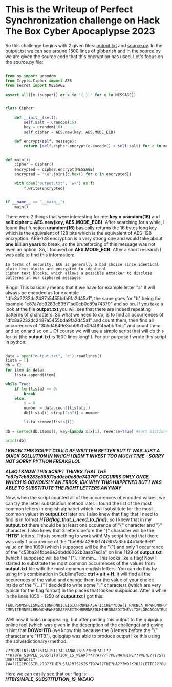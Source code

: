 # This is the Writeup of Perfect Synchronization challenge on Hack The Box Cyber Apocaplypse 2023
So this challenge begins with 2 given files: [output.txt](https://github.com/mateusz7988/CTF-Writeups/blob/main/CyberApocalypse2023/PerfectSynchronization/output.txt) and [source.py](https://github.com/mateusz7988/CTF-Writeups/blob/main/CyberApocalypse2023/PerfectSynchronization/source.py). In the output.txt we can see around 1500 lines of gibberish and in the source.py 
we are given the source code that this encryption has used. Let's focus on the source.py file:


```python

from os import urandom
from Crypto.Cipher import AES
from secret import MESSAGE

assert all([x.isupper() or x in '{_} ' for x in MESSAGE])


class Cipher:

    def __init__(self):
        self.salt = urandom(15)
        key = urandom(16)
        self.cipher = AES.new(key, AES.MODE_ECB)

    def encrypt(self, message):
        return [self.cipher.encrypt(c.encode() + self.salt) for c in message]


def main():
    cipher = Cipher()
    encrypted = cipher.encrypt(MESSAGE)
    encrypted = "\n".join([c.hex() for c in encrypted])

    with open("output.txt", 'w+') as f:
        f.write(encrypted)


if __name__ == "__main__":
    main()

```


There were 2 things that were interesting for me: **key = urandom(16)** and **self.cipher = AES.new(key, AES.MODE_ECB)**. After searching for a while, I found that function **urandom(16)** basically returns the 16 bytes long key which is the equivalent of 128 bits which is the equivalent of AES-128 encryption. AES-128 encryption is a very strong one and would take about **one billion years** to break, so the bruteforcing of this message was not even an option. So, I focused on **AES.MODE_ECB**. After a short research I was able to find this information:



    In terms of security, ECB is generally a bad choice since identical plain text blocks are encrypted to identical 
    cipher text blocks, which allows a possible attacker to disclose patterns in our ciphered messages


Bingo! This basically means that if we have for example letter "a" it will always be encoded as for example "dfc8a2232dc2487a5455bda9fa2d45a1", the same goes for "b" being for example "c87a7eb9283e59571ad0cb0c89a74379" and so on. If you take a look at the file **output.txt** you will see that there are indeed repeating patterns of characters. So what we need to do, is to find all occurrences of "dfc8a2232dc2487a5455bda9fa2d45a1" and count them, then find all occurrences of "305d4649e3cb097fb094f8f45abbf0dc" and count them and so on and so on... Of course we will use a simple script that will do this for us (the **output.txt** is 1500 lines long!!). For our purpose I wrote this script in python:



``` python

data = open("output.txt", 'r').readlines()
lista = []
db = {}
for item in data:
    lista.append(item)

while True:
    if len(lista) == 0:
        break
    else:
        i = 0
        number = data.count(lista[i])
        db[lista[i].strip("\n")] = number

        lista.remove(lista[i])

db = sorted(db.items(), key=lambda x:x[1], reverse=True) #sort dictionary in the descending order

print(db)

```

    
**_I KNOW THIS SCRIPT COULD BE WRITTEN BETTER BUT IT WAS JUST A QUICK SOLLUTION IN WHICH I DIDN'T INVEST TOO MUCH TIME - SORRY NOT SORRY PYTHON FREAKS LOL_**

**_ALSO I KNOW THIS SCRIPT THINKS THAT THE "c87a7eb9283e59571ad0cb0c89a74379" OCCURRS ONLY ONCE, WHICH IS OBVIOUSLY AN ERROR, IDK WHY THIS HAPPENED BUT I WAS ABLE TO SUBSTITUTE THE RIGHT LETTERS ANYWAY_**

Now, when the script counted all of the occurrences of encoded values, we can try the letter substitution method later. I found the list of the most common letters in english alphabet which i will substitute for the most common values in **output.txt** later on. I also knew that flag that I need to find is in format **_HTB{flag_that_i_need_to_find}_**, so I knew that in my **output.txt** there should be at least one occurence of "{" character and "}" character. I also knew that 3 letters before the "{" character will be the **"HTB"** letters. This is something to work with! My script found that there was only 1 occurrence of the "fbe86a428051747607a35b44b1a3e9e9" value on line 1099 (which I supposed will be the "{") and only 1 occurrence of the "c53ba24fbbe9e3dbdd6062b3aab7ed1a" on line 1129 of **output.txt** (which I supposed will be the "}"). Hmmm... This looks like a flag! Now I started to substitute the most common occurrences of the values from **output.txt** file with the most common english letters. You can do this by using this combination in SublimeText: **ctrl + alt + H**. It will find all the occurences of the value and change them for the value of your choice. Inside of the "{...}" I decided to write some "_" characters (which are very typical for the flag format) in the places that looked suspicious. After a while in the lines 1050 - 1250 of **output.txt** I got this:


    TEULPSONSFEISMEROIONRONUICEISICHRNREFASATICCHE**DOW{I_RNKBCA_RPWRONOPONLS_NR_VAIX}**EUITMEOHBAEKIUDNSATHEVATAEGNTROEPRAMENSEVLT
    CMEVITENNEBLRRNWCHEWHEODAEPREITKHRERNREOLMIHEODAEDITMEVLTXELGECAOOATEULPSONSFE
    

Well now it looks unappealing, but after pasting this output to the quipqiup online tool (which was given in the description of the challenge) and giving it hint that **DOW=HTB** (we know this because the 3 letters before the "{" character are "HTB"), quipqiup was able to produce output like this using the solve(dictionary) method:


    ???OUNTIN??AN??STATISTI?AL?ANAL?SIS??ENE?ALL??**HTB{A_SIMPLE_SUBSTITUTION_IS_WEAK}**??A???T?PE?MA?HINE???WE?E??I?ST?USE??IN?WO?L?
    ?WA??II?POSSIBL??B??THE?US?A?M?S?SIS?TO?A??THE?HA???WO?K?O??LETTE???OU
    


Here we can easily see that our flag is: **_HTB{SIMPLE_SUBSTITUTION_IS_WEAK}_**
